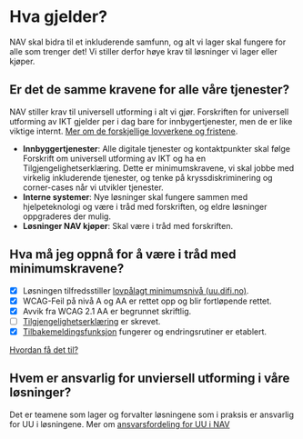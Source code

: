 # Hva gjelder?

<p> NAV skal bidra til et inkluderende samfunn, og alt vi lager skal fungere for alle som trenger det! Vi stiller derfor høye krav til løsninger vi lager eller kjøper.<p>
  
## Er det de samme kravene for alle våre tjenester?

NAV stiller krav til universell utforming i alt vi gjør. Forskriften for universell utforming av IKT gjelder per i dag bare for innbygertjenester, men de er like viktige internt. [Mer om de forskjellige lovverkene og fristene](/hva-gjelder/lovverk.md).

* **Innbyggertjenester**: Alle digitale tjenester og kontaktpunkter skal følge Forskrift om universell utforming av IKT og ha en Tilgjengelighetserklæring. Dette er minimumskravene, vi skal jobbe med virkelig inkluderende tjenester, og tenke på kryssdiskriminering og corner-cases når vi utvikler tjenester. 
* **Interne systemer**: Nye løsninger skal fungere sammen med hjelpeteknologi og være i tråd med forskriften, og eldre løsninger oppgraderes der mulig.
* **Løsninger NAV kjøper**: Skal være i tråd med forskriften.
  
## Hva må jeg oppnå for å være i tråd med minimumskravene?

- [x] Løsningen tilfredsstiller [lovpålagt minimumsnivå (uu.difi.no)](https://uu.difi.no/krav-og-regelverk/kva-seier-forskrifta).
- [x] WCAG-Feil på nivå A og AA er rettet opp og blir fortløpende rettet.
- [x] Avvik fra WCAG 2.1 AA er begrunnet skriftlig.
- [ ] [Tilgjengelighetserklæring]() er skrevet.
- [x] [Tilbakemeldingsfunksjon]() fungerer og endringsrutiner er etablert.

[Hvordan få det til?]()

## Hvem er ansvarlig for unviersell utforming i våre løsninger?
Det er teamene som lager og forvalter løsningene som i praksis er ansvarlig for UU i løsningene. Mer om [ansvarsfordeling for UU i NAV]()
